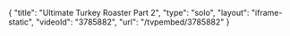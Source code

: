 {
    "title": "Ultimate Turkey Roaster Part 2",
    "type": "solo",
    "layout": "iframe-static",
    "videoId": "3785882",
    "url": "\/tvpembed\/3785882"
}
